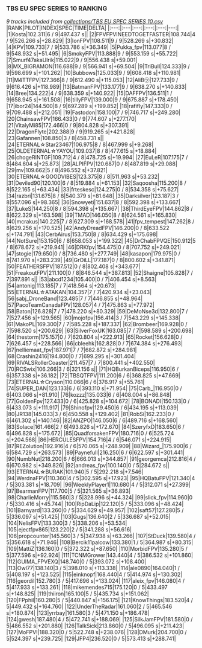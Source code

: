 ### TBS EU SPEC SERIES 10 RANKING
*9 tracks included from [collections/TBS EU SPEC SERIES 10.csv](/collections/TBS%20EU%20SPEC%20SERIES%2010.csv)*
|RANK|PILOT|INDEX|SPEC|TIME|DELTA|
|:---:|:---|:---:|:---:|:---:|---:|
|1|Kosta|102.311|6 / 9|497.437 s||
|2|FPVFPVINEEDTOGETFASTER|108.744|4 / 9|526.266 s|+28.829|
|3|IonFPV|108.511|9 / 9|528.269 s|+30.832|
|4|KPV|109.733|7 / 9|533.786 s|+36.349|
|5|Pukka_fpv|113.077|8 / 9|548.932 s|+51.495|
|6|SmokyFPV|113.888|9 / 9|553.159 s|+55.722|
|7|Smurf47akaUlrik|115.022|9 / 9|556.438 s|+59.001|
|8|MX_BIGRAMON|116.688|9 / 9|566.941 s|+69.504|
|9|TriBull|124.333|9 / 9|598.699 s|+101.262|
|10|Bubbows|125.033|9 / 9|608.418 s|+110.981|
|11|M4TTFPV|127.366|8 / 9|612.490 s|+115.053|
|12|AliB㋡|127.733|9 / 9|616.426 s|+118.989|
|13|BatmanFPV|133.177|9 / 9|638.270 s|+140.833|
|14|Bree|134.222|4 / 9|638.359 s|+140.922|
|15|DAFFPV|136.511|1 / 9|658.945 s|+161.508|
|16|tillyFPV|139.000|9 / 9|675.887 s|+178.450|
|17|ibor24|144.500|8 / 9|697.289 s|+199.852|
|18|rafifly|147.333|0 / 9|709.488 s|+212.051|
|19|Fastodon|158.100|7 / 9|746.717 s|+249.280|
|20|ChainsawFPV|166.433|0 / 9|774.607 s|+277.170|
|21|VitalyMi85|172.466|0 / 9|804.828 s|+307.391|
|22|DragonFlyte|202.388|9 / 9|919.265 s|+421.828|
|23|Gafannen|108.850|3 / 8|458.731 s||
|24|ETERNAL☆Star23467|106.975|8 / 8|467.999 s|+9.268|
|25|OLDETERNAL☆YAYOU|109.037|8 / 8|477.615 s|+18.884|
|26|chogeRINTGF|109.712|4 / 8|478.725 s|+19.994|
|27|EuLeR|107.175|7 / 8|484.604 s|+25.873|
|28|ALPIFPV|120.687|0 / 8|487.819 s|+29.088|
|29|mv|109.662|5 / 8|496.552 s|+37.821|
|30|ETERNAL☆GOODVIBES|123.375|8 / 8|511.963 s|+53.232|
|31|Deviled90|120.100|6 / 8|519.884 s|+61.153|
|32|Saqoosha|115.200|8 / 8|522.165 s|+63.434|
|33|frteskesc|124.275|0 / 8|534.358 s|+75.627|
|34|razbri|131.675|8 / 8|540.379 s|+81.648|
|35|Darksilver|123.187|3 / 8|557.096 s|+98.365|
|36|Snowyeti|151.637|8 / 8|592.398 s|+133.667|
|37|LukeS|144.250|8 / 8|594.398 s|+135.667|
|38|ThirdEyeFPV|144.862|8 / 8|622.329 s|+163.598|
|39|TMAD|146.050|8 / 8|624.561 s|+165.830|
|40|mcrakus|140.225|7 / 8|627.309 s|+168.578|
|41|fpv_tempest|147.262|8 / 8|629.256 s|+170.525|
|42|AndyDreadFPV|146.200|0 / 8|633.522 s|+174.791|
|43|CerbAirus|153.750|8 / 8|634.429 s|+175.698|
|44|NotSure|153.150|6 / 8|658.053 s|+199.322|
|45|DrChabFPVQE|150.912|5 / 8|678.672 s|+219.941|
|46|DRKfpv|154.475|0 / 8|707.752 s|+249.021|
|47|stogie|179.650|0 / 8|736.480 s|+277.749|
|48|kasapon|179.975|0 / 8|741.970 s|+283.239|
|49|GrOiLL|177.187|0 / 8|800.602 s|+341.871|
|50|FEATHERSFPV|187.512|0 / 8|802.408 s|+343.677|
|51|FreakoutFPV|211.100|0 / 8|846.544 s|+387.813|
|52|Shaigne|105.828|7 / 7|397.891 s||
|53|abcd1234|105.400|0 / 7|406.454 s|+8.563|
|54|antonig|113.185|7 / 7|418.564 s|+20.673|
|55|ETERNAL☆ATAKAN|104.357|7 / 7|420.934 s|+23.043|
|56|sabj_DroneBand|123.485|7 / 7|446.855 s|+48.964|
|57|PacoTeamCanadaFPV|128.057|4 / 7|475.863 s|+77.972|
|58|Baton|126.828|7 / 7|478.220 s|+80.329|
|59|DeMoNse3d|132.800|7 / 7|527.456 s|+129.565|
|60|mojofpv|156.414|3 / 7|543.229 s|+145.338|
|61|MakoPL|169.300|7 / 7|585.228 s|+187.337|
|62|Brombeer|169.928|0 / 7|598.520 s|+200.629|
|63|SilverFoxUK|163.085|7 / 7|598.589 s|+200.698|
|64|thestorm|175.157|0 / 7|620.804 s|+222.913|
|65|Rocket|156.628|0 / 7|626.457 s|+228.566|
|66|cbleehk|162.828|0 / 7|674.384 s|+276.493|
|67|nelliemaat_fpv|187.971|7 / 7|682.872 s|+284.981|
|68|Crashin2416|194.800|0 / 7|699.295 s|+301.404|
|69|RIVALSRollerCoaster|211.457|7 / 7|800.441 s|+402.550|
|70|RCSwix|106.266|3 / 6|321.156 s||
|71|HQBurkanBiceps|116.950|6 / 6|357.338 s|+36.182|
|72|TBSQTFPV|111.200|6 / 6|368.825 s|+47.669|
|73|ETERNAL☆Cryson|110.066|6 / 6|376.917 s|+55.761|
|74|SUPER_DAN|123.133|6 / 6|393.110 s|+71.954|
|75|Carb_|116.950|0 / 6|403.066 s|+81.910|
|76|kozzz|135.033|6 / 6|408.004 s|+86.848|
|77|GoldenFpv|127.433|0 / 6|425.828 s|+104.672|
|78|BONADI|150.133|0 / 6|433.073 s|+111.917|
|79|Shinofpv|129.450|6 / 6|434.195 s|+113.039|
|80|JR138|145.033|3 / 6|450.558 s|+129.402|
|81|RobSi|162.233|0 / 6|461.302 s|+140.146|
|82|ANZPO|146.050|6 / 6|489.716 s|+168.560|
|83|Solace|161.466|2 / 6|493.826 s|+172.670|
|84|SzeryfxD|183.650|6 / 6|496.828 s|+175.672|
|85|QuadforsakenFPV|180.716|0 / 6|525.724 s|+204.568|
|86|HERCULESFPV|154.716|4 / 6|546.071 s|+224.915|
|87|REZolution|192.916|4 / 6|570.065 s|+248.909|
|88|Wizard_|175.900|6 / 6|584.729 s|+263.573|
|89|Paynefull|216.250|6 / 6|622.597 s|+301.441|
|90|NumbNut|218.200|6 / 6|666.013 s|+344.857|
|91|georgemca|212.816|4 / 6|670.982 s|+349.826|
|92|andreas_fpv|100.140|0 / 5|284.672 s||
|93|ETERNAL☆BURAK|101.940|5 / 5|292.218 s|+7.546|
|94|WerdnaFPV|110.360|4 / 5|302.595 s|+17.923|
|95|HQBatuFPV|121.340|4 / 5|303.381 s|+18.709|
|96|WeeklyPlayer1|110.680|4 / 5|312.071 s|+27.399|
|97|BearmanFPV|117.700|5 / 5|321.565 s|+36.893|
|98|CharlieMorry|115.560|3 / 5|328.996 s|+44.324|
|99|slick_fpv|114.960|0 / 5|330.416 s|+45.744|
|100|RipDaLip|122.120|5 / 5|333.096 s|+48.424|
|101|Barnyard|133.260|0 / 5|334.629 s|+49.957|
|102|saft57|127.280|5 / 5|336.097 s|+51.425|
|103|Gugs|136.640|2 / 5|336.687 s|+52.015|
|104|NelisFPV|133.300|3 / 5|338.206 s|+53.534|
|105|ejectfpv865|123.220|2 / 5|341.288 s|+56.616|
|106|propcounter|145.560|3 / 5|347.938 s|+63.266|
|107|StDuck|139.580|4 / 5|356.618 s|+71.946|
|108|Bercik11palcow|133.380|1 / 5|364.987 s|+80.315|
|109|MattiZ|136.160|0 / 5|372.322 s|+87.650|
|110|MorbidFPV|135.280|5 / 5|377.596 s|+92.924|
|111|TCNMGrower|143.440|4 / 5|386.532 s|+101.860|
|112|GUIMA_FPVEXQ|148.740|0 / 5|393.072 s|+108.400|
|113|Owl77|138.140|3 / 5|398.010 s|+113.338|
|114|ale0890|164.040|1 / 5|408.197 s|+123.525|
|115|einknopf|168.440|4 / 5|414.974 s|+130.302|
|116|geordil|152.780|3 / 5|417.696 s|+133.024|
|117|aleix_fpv|146.080|4 / 5|417.933 s|+133.261|
|118|mikemendes715|175.120|0 / 5|433.497 s|+148.825|
|119|thiiron|165.100|5 / 5|435.734 s|+151.062|
|120|FPphil|160.280|5 / 5|440.847 s|+156.175|
|121|KnowThings|183.520|4 / 5|449.432 s|+164.760|
|122|UnderTheRadar|161.060|2 / 5|465.546 s|+180.874|
|123|yrrbay|161.580|3 / 5|471.150 s|+186.478|
|124|gwesh|187.480|4 / 5|472.741 s|+188.069|
|125|SilkJamFPV|181.580|0 / 5|486.552 s|+201.880|
|126|TalkSick|213.860|0 / 5|496.095 s|+211.423|
|127|MoFPV!|188.320|0 / 5|522.748 s|+238.076|
|128|DMurk|204.700|0 / 5|524.397 s|+239.725|
|129|JFP4|236.520|0 / 5|573.413 s|+288.741|
